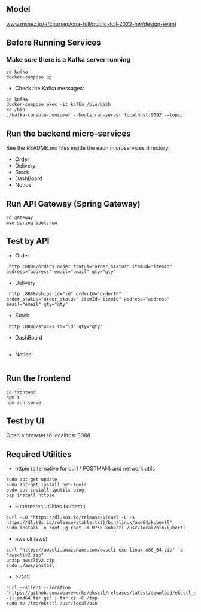 # 

## Model
www.msaez.io/#/courses/cna-full/public-full-2022-hw/design-event

## Before Running Services
### Make sure there is a Kafka server running
```
cd kafka
docker-compose up
```
- Check the Kafka messages:
```
cd kafka
docker-compose exec -it kafka /bin/bash
cd /bin
./kafka-console-consumer --bootstrap-server localhost:9092 --topic
```

## Run the backend micro-services
See the README.md files inside the each microservices directory:

- Order
- Delivery
- Stock
- DashBoard
- Notice


## Run API Gateway (Spring Gateway)
```
cd gateway
mvn spring-boot:run
```

## Test by API
- Order
```
 http :8088/orders order_status="order_status" itemId="itemId" address="address" email="email" qty="qty" 
```
- Delivery
```
 http :8088/ships id="id" orderId="orderId" order_status="order_status" itemId="itemId" address="address" email="email" qty="qty" 
```
- Stock
```
 http :8088/stocks id="id" qty="qty" 
```
- DashBoard
```
```
- Notice
```
```


## Run the frontend
```
cd frontend
npm i
npm run serve
```

## Test by UI
Open a browser to localhost:8088

## Required Utilities

- httpie (alternative for curl / POSTMAN) and network utils
```
sudo apt-get update
sudo apt-get install net-tools
sudo apt install iputils-ping
pip install httpie
```

- kubernetes utilities (kubectl)
```
curl -LO "https://dl.k8s.io/release/$(curl -L -s https://dl.k8s.io/release/stable.txt)/bin/linux/amd64/kubectl"
sudo install -o root -g root -m 0755 kubectl /usr/local/bin/kubectl
```

- aws cli (aws)
```
curl "https://awscli.amazonaws.com/awscli-exe-linux-x86_64.zip" -o "awscliv2.zip"
unzip awscliv2.zip
sudo ./aws/install
```

- eksctl 
```
curl --silent --location "https://github.com/weaveworks/eksctl/releases/latest/download/eksctl_$(uname -s)_amd64.tar.gz" | tar xz -C /tmp
sudo mv /tmp/eksctl /usr/local/bin
```

